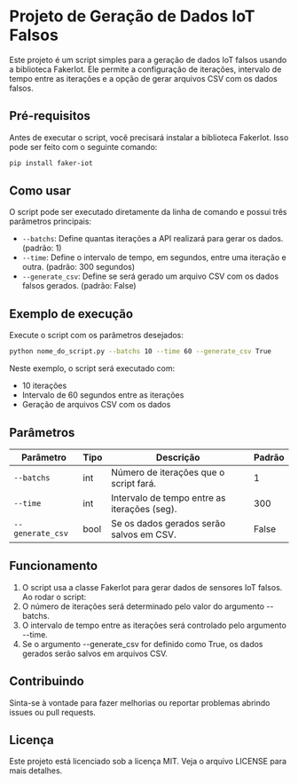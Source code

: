 # Projeto de Geração de Dados IoT Falsos
Este projeto é um script simples para a geração de dados IoT falsos usando a biblioteca FakerIot. Ele permite a configuração de iterações, intervalo de tempo entre as iterações e a opção de gerar arquivos CSV com os dados falsos.

## Pré-requisitos
Antes de executar o script, você precisará instalar a biblioteca FakerIot. Isso pode ser feito com o seguinte comando:


```bash
pip install faker-iot
```

## Como usar
O script pode ser executado diretamente da linha de comando e possui três parâmetros principais:

* ```--batchs```: Define quantas iterações a API realizará para gerar os dados. (padrão: 1)
* ```--time```: Define o intervalo de tempo, em segundos, entre uma iteração e outra. (padrão: 300 segundos)
* ```--generate_csv```: Define se será gerado um arquivo CSV com os dados falsos gerados. (padrão: False)

## Exemplo de execução
Execute o script com os parâmetros desejados:


```bash
python nome_do_script.py --batchs 10 --time 60 --generate_csv True
```

Neste exemplo, o script será executado com:

* 10 iterações
* Intervalo de 60 segundos entre as iterações
* Geração de arquivos CSV com os dados

## Parâmetros
| Parâmetro	           | Tipo  | Descrição                                     | Padrão |
|----------------------|-------|-----------------------------------------------|--------|
 | ```--batchs```       | 	int  | 	Número de iterações que o script fará.       | 	1     |
| ```--time```	        | int   | 	Intervalo de tempo entre as iterações (seg). | 	300   |
| ```--generate_csv``` | 	bool | 	Se os dados gerados serão salvos em CSV.     | 	False |

## Funcionamento

1. O script usa a classe FakerIot para gerar dados de sensores IoT falsos. Ao rodar o script:
2. O número de iterações será determinado pelo valor do argumento --batchs.
3. O intervalo de tempo entre as iterações será controlado pelo argumento --time.
4. Se o argumento --generate_csv for definido como True, os dados gerados serão salvos em arquivos CSV.

## Contribuindo
Sinta-se à vontade para fazer melhorias ou reportar problemas abrindo issues ou pull requests.

## Licença
Este projeto está licenciado sob a licença MIT. Veja o arquivo LICENSE para mais detalhes.